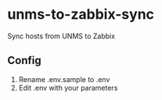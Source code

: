 # unms-to-zabbix-sync
Sync hosts from UNMS to Zabbix

## Config
1. Rename .env.sample to .env
2. Edit .env with your parameters
